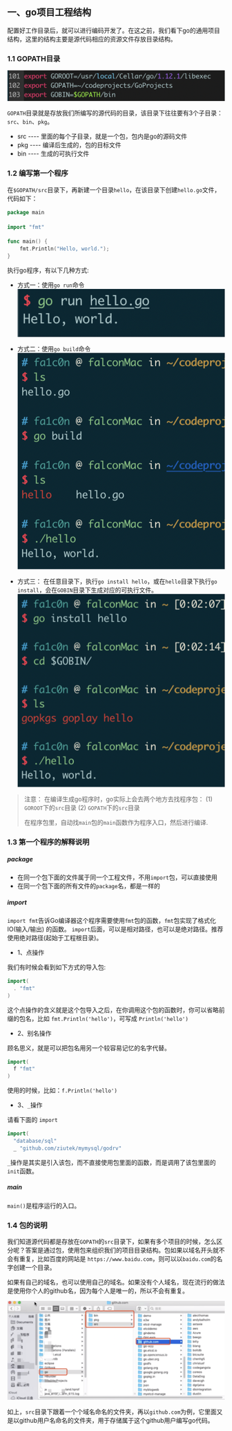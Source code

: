 ## 一、go项目工程结构

配置好工作目录后，就可以进行编码开发了。在这之前，我们看下go的通用项目结构，这里的结构主要是源代码相应的资源文件存放目录结构。

### 1.1 GOPATH目录

![](pic/helloworld-1.png)

`GOPATH`目录就是存放我们所编写的源代码的目录，该目录下往往要有3个子目录：`src`、`bin`、`pkg`。

- src ---- 里面的每个子目录，就是一个包，包内是go的源码文件
- pkg ---- 编译后生成的，包的目标文件
- bin ---- 生成的可执行文件

### 1.2 编写第一个程序

在`$GOPATH/src`目录下，再新建一个目录`hello`，在该目录下创建`hello.go`文件，代码如下：

```go
package main

import "fmt"

func main() {
    fmt.Println("Hello, world.");
}
```

执行go程序，有以下几种方式:
- 方式一：使用`go run`命令
![](pic/helloworld-2.png)

- 方式二：使用`go build`命令
![](pic/helloworld-3.png)

- 方式三：
在任意目录下，执行`go install hello`，或在`hello`目录下执行`go install`，会在`GOBIN`目录下生成对应的可执行文件。
![](pic/helloworld-4.png)

>注意：
>在编译生成go程序时，go实际上会去两个地方去找程序包：
>(1) `GOROOT`下的`src`目录
>(2) `GOPATH`下的`src`目录
>
>在程序包里，自动找`main`包的`main`函数作为程序入口，然后进行编译.

### 1.3 第一个程序的解释说明

##### package

- 在同一个包下面的文件属于同一个工程文件，不用`import`包，可以直接使用
- 在同一个包下面的所有文件的`package`名，都是一样的

##### import

`import fmt`告诉Go编译器这个程序需要使用`fmt`包的函数，`fmt`包实现了格式化IO(输入/输出) 的函数。
`import`后面，可以是相对路径，也可以是绝对路径。推荐使用绝对路径(起始于工程根目录)。

- 1、点操作

我们有时候会看到如下方式的导入包:

```go
import(
  . "fmt"
)
```

这个点操作的含义就是这个包导入之后，在你调用这个包的函数时，你可以省略前缀的包名，比如 `fmt.Println('hello')`，可写成 `Println('hello')`

- 2、别名操作

顾名思义，就是可以把包名用另一个较容易记忆的名字代替。

```go
import(
  f "fmt"
)
```

使用的时候，比如：`f.Println('hello')`

- 3、`_`操作

请看下面的 `import`

```go
import(
  "database/sql"
  _ "github.com/ziutek/mymysql/godrv"
```

`_`操作是其实是引入该包，而不直接使用包里面的函数，而是调用了该包里面的`init`函数。

##### main

`main()`是程序运行的入口。


### 1.4 包的说明

我们知道源代码都是存放在`GOPATH`的`src`目录下，如果有多个项目的时候，怎么区分呢？答案是通过包，使用包来组织我们的项目目录结构。包如果以域名开头就不会有重复，比如百度的网站是 `https://www.baidu.com`，则可以以`baidu.com`的名字创建一个目录。

如果有自己的域名，也可以使用自己的域名。如果没有个人域名，现在流行的做法是使用你个人的github名，因为每个人是唯一的，所以不会有重复。

![](pic/helloworld-5.png)

如上，`src`目录下跟着一个个域名命名的文件夹，再以`github.com`为例，它里面又是以github用户名命名的文件夹，用于存储属于这个github用户编写go代码。

